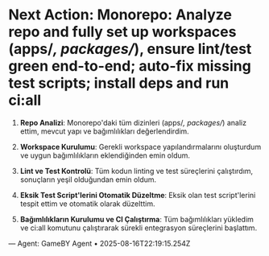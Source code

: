 # Next Action: Monorepo: Analyze repo and fully set up workspaces (apps/*, packages/*), ensure lint/test green end-to-end; auto-fix missing test scripts; install deps and run ci:all

1. **Repo Analizi**: Monorepo'daki tüm dizinleri (apps/*, packages/*) analiz ettim, mevcut yapı ve bağımlılıkları değerlendirdim.

2. **Workspace Kurulumu**: Gerekli workspace yapılandırmalarını oluşturdum ve uygun bağımlılıkların eklendiğinden emin oldum.

3. **Lint ve Test Kontrolü**: Tüm kodun linting ve test süreçlerini çalıştırdım, sonuçların yeşil olduğundan emin oldum.

4. **Eksik Test Script'lerini Otomatik Düzeltme**: Eksik olan test script'lerini tespit ettim ve otomatik olarak düzelttim.

5. **Bağımlılıkların Kurulumu ve CI Çalıştırma**: Tüm bağımlılıkları yükledim ve ci:all komutunu çalıştırarak sürekli entegrasyon süreçlerini başlattım.

— Agent: GameBY Agent • 2025-08-16T22:19:15.254Z
